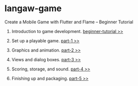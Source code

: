 # langaw-game

Create a Mobile Game with Flutter and Flame – Beginner Tutorial

1. Introduction to game development. [beginner-tutorial >>](https://jap.alekhin.io/create-mobile-game-flutter-flame-beginner-tutorial)

2. Set up a playable game. [part-1 >>](https://jap.alekhin.io/2d-casual-mobile-game-tutorial-flame-flutter-part-1)

3. Graphics and animation. [part-2 >>](https://jap.alekhin.io/game-graphics-and-animation-tutorial-flame-flutter-part-2)

4. Views and dialog boxes. [part-3 >>](https://jap.alekhin.io/views-dialog-boxes-tutorial-flame-flutter-part-3)

5. Scoring, storage, and sound. [part-4 >>](https://jap.alekhin.io/scoring-storage-sound-tutorial-flame-flutter-part-4)

6. Finishing up and packaging. [part-5 >>](https://jap.alekhin.io/game-finishing-packaging-tutorial-flame-flutter-part-5)
